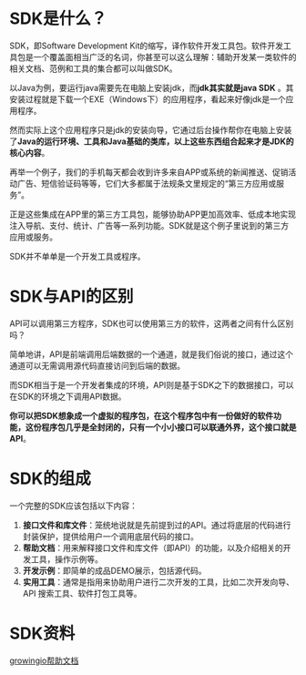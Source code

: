 # SDK是什么？

SDK，即Software Development Kit的缩写，译作软件开发工具包。软件开发工具包是一个覆盖面相当广泛的名词，你甚至可以这么理解：辅助开发某一类软件的相关文档、范例和工具的集合都可以叫做SDK。

以Java为例，要运行java需要先在电脑上安装jdk，而**jdk其实就是java SDK** 。其安装过程就是下载一个EXE（Windows下）的应用程序，看起来好像jdk是一个应用程序。

然而实际上这个应用程序只是jdk的安装向导，它通过后台操作帮你在电脑上安装了**Java的运行环境、工具和Java基础的类库，以上这些东西组合起来才是JDK的核心内容**。

再举一个例子，我们的手机每天都会收到许多来自APP或系统的新闻推送、促销活动广告、短信验证码等等，它们大多都属于法规条文里规定的“第三方应用或服务”。

正是这些集成在APP里的第三方工具包，能够协助APP更加高效率、低成本地实现注入导航、支付、统计、广告等一系列功能。SDK就是这个例子里说到的第三方应用或服务。

SDK并不单单是一个开发工具或程序。

# SDK与API的区别

API可以调用第三方程序，SDK也可以使用第三方的软件，这两者之间有什么区别吗？

简单地讲，API是前端调用后端数据的一个通道，就是我们俗说的接口，通过这个通道可以无需调用源代码直接访问到后端的数据。

而SDK相当于是一个开发者集成的环境，API则是基于SDK之下的数据接口，可以在SDK的环境之下调用API数据。

**你可以把SDK想象成一个虚拟的程序包，在这个程序包中有一份做好的软件功能，这份程序包几乎是全封闭的，只有一个小小接口可以联通外界，这个接口就是API**。

# SDK的组成

一个完整的SDK应该包括以下内容：

1. **接口文件和库文件**：笼统地说就是先前提到过的API。通过将底层的代码进行封装保护，提供给用户一个调用底层代码的接口。
2. **帮助文档**：用来解释接口文件和库文件（即API）的功能，以及介绍相关的开发工具，操作示例等。
3. **开发示例**：即简单的成品DEMO展示，包括源代码。
4. **实用工具**：通常是指用来协助用户进行二次开发的工具，比如二次开发向导、API 搜索工具、软件打包工具等。



# SDK资料

[growingio帮助文档](https://docs.growingio.com/v3/)